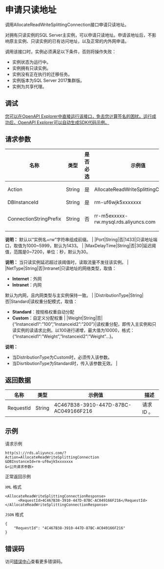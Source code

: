 # 申请只读地址

调用AllocateReadWriteSplittingConnection接口申请只读地址。

对拥有只读实例的SQL Server主实例，可以申请只读地址。申请该地址后，不影响原主实例、只读实例的已有访问地址，以及正常的内外网申请。

调用该接口时，实例必须满足以下条件，否则将操作失败：

-   实例状态为运行中。
-   实例拥有只读实例。
-   实例没有正在执行的迁移任务。
-   实例版本为SQL Server 2017集群版。
-   实例为共享代理。

## 调试

[您可以在OpenAPI Explorer中直接运行该接口，免去您计算签名的困扰。运行成功后，OpenAPI Explorer可以自动生成SDK代码示例。](https://api.aliyun.com/#product=Rds&api=AllocateReadWriteSplittingConnection&type=RPC&version=2014-08-15)

## 请求参数

|名称|类型|是否必选|示例值|描述|
|--|--|----|---|--|
|Action|String|是|AllocateReadWriteSplittingConnection|系统规定参数，取值：**AllocateReadWriteSplittingConnection**。 |
|DBInstanceId|String|是|rm-uf6wjk5xxxxxxx|主实例ID。 |
|ConnectionStringPrefix|String|否|rr-m5exxxxx-rw.mysql.rds.aliyuncs.com|只读地址前缀名，不可重复，由小写字母和中划线组成，需以字母开头，长度不超过30个字符。

 **说明：** 默认以“实例名+rw”字符串组成前缀。 |
|Port|String|否|1433|只读地址端口，取值为1000~5999，默认为1433。 |
|MaxDelayTime|String|否|30|延迟阈值，范围是0~7200，单位：秒，默认为30。

 **说明：** 当只读实例延迟超过该阈值时，读取流量不发往该实例。 |
|NetType|String|否|Intranet|只读地址的网络类型，取值：

 -   **Internet**：外网
-   **Intranet**：内网

 默认为内网，且内网类型与主实例保持一致。 |
|DistributionType|String|否|Standard|读权重分配模式，取值：

 -   **Standard**：按规格权重自动分配
-   **Custom**：自定义分配权重 |
|Weight|String|否|\{“Instanceid1“:”100”,”Instanceid2”:”200”\}|读权重分配，即传入主实例和只读实例的读请求比例。以100进行递增，最大值为10000，格式：\{“Instanceid1“:”Weight”,”Instanceid2”:”Weight”...\}。

 **说明：**

-   当DistributionType为Custom时，必须传入该参数。
-   当DisrtibutionType为Standard时，传入该参数无效。 |

## 返回数据

|名称|类型|示例值|描述|
|--|--|---|--|
|RequestId|String|4C467B38-3910-447D-87BC-AC049166F216|请求ID 。 |

## 示例

请求示例

```
http(s)://rds.aliyuncs.com/?Action=AllocateReadWriteSplittingConnection
&DBInstanceId=rm-uf6wjk5xxxxxxx
&<公共请求参数>
```

正常返回示例

`XML` 格式

```
<AllocateReadWriteSplittingConnectionResponse>
	  <RequestId>4C467B38-3910-447D-87BC-AC049166F216</RequestId>
</AllocateReadWriteSplittingConnectionResponse>
```

`JSON` 格式

```
{
    "RequestId": "4C467B38-3910-447D-87BC-AC049166F216"
}
```

## 错误码

访问[错误中心](https://error-center.aliyun.com/status/product/Rds)查看更多错误码。

